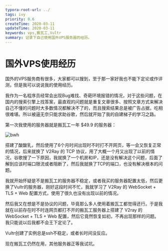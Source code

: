 ```yaml
---
typora-root-url: ../
tags: ivy
priority: 0.6
createTime: 2020-03-11
updateTime: 2020-03-11
keywords: vps,搬瓦工,Vultr
summary: 记录下自己使用国外VPS服务器的经历。
---
```


# 国外VPS使用经历

国外的VPS服务商有很多，大家都可以搜到，至于那一家好我也不能下定论或作评测，但是我可以说说我的使用经历。

我作为一名程序员经常会出现Bug难找、奇葩环境报错的情况，对于这些问题，在国内的搜索引擎上找答案，最直观的问题就是重复文章很多、按照文章方式来解决自己不懂的问题时大多数情况都解决不了的，而且搜索结果总是被广告占据，吃相很难堪。所以被逼无奈只能求助谷歌，然后就开始了我的自建梯子的学习之路。

第一次我使用的服务器就是搬瓦工一年 $49.9 的服务器：

![bwh](/images/ivy/2/bwh.png)

搭建了酸酸乳，然后使用了6个月时间出现时不时打不开网页，等一会又恢复正常的情况，后来就换了 V2Ray 的 TCP 协议，用了大概一个月又出现了以前的情况，谷歌搜了一下原因，我就换了一个机房和IP，还是没有解决这个问题，后面了解到应该时端口限流或者阻断了，然后我就换了TCP的端口，也没有解决根本的问题。

我就开始怀疑是不是搬瓦工的服务器不稳定，或者我买的服务器配置太低，然后更换了Vultr的服务器，刚好这段时间不忙，我就学习了 V2Ray 的 WebSocket + TLS + Web 配置方式，使用了很久也没有出现以前的情况。

然后我又在想是不是协议的问题，毕竟那么多人使用着搬瓦工都觉得还行。于是我就在以前存在时不时连网页都打不开的搬瓦工服务器上搭建了 V2ray 的WebSocket + TLS + Web 配置，然后它竟然恢复如初，不再出现那样的问题。我只能说以后我都不会王下定论了。

Vultr创建了实例总是ssh不稳定，或者长时间没反应。

现在搬瓦工仍然在用，其他服务器正等我试坑。
